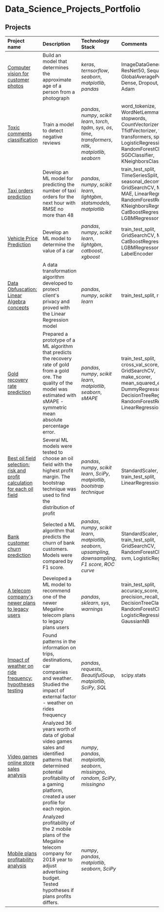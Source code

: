 # Data_Science_Projects_Portfolio


## Projects

| Project name | Description | Technology Stack | Comments |
| :---------------------- | :---------------------- | :---------------------- |:---------------------- |
| [Computer vision for customer photos](https://nbviewer.jupyter.org/github/juliaLjo/Data_Science_Projects_Portfolio/blob/main/Computer_vision.ipynb) | Build an model that determines the approximate age of a person from a photograph | *keras*, *ternsorflow*, *seaborn*, *matplotlib*, *pandas* | ImageDataGenerator, ResNet50, Sequential, GlobalAveragePooling2D, Dense, Dropout, Flatten, Adam |
| [Toxic comments classification](https://nbviewer.jupyter.org/github/juliaLjo/Data_Science_Projects_Portfolio/blob/main/ML_for_texts.ipynb) | Train a model to detect negative reviews | *pandas*, *numpy*, *scikit learn*, *torch*, *tqdm*, *sys*, *os*, *time*, *transformers*, *nltk*, *matplotlib*, *seaborn* | word_tokenize, WordNetLemmatize, stopwords, CountVectorizer, TfidfVectorizer, torch, transformers, spacy, LogisticRegression, RandomForestClassifier, SGDClassifier, KNeighborsClassifier |
| [Taxi orders prediction](https://nbviewer.jupyter.org/github/juliaLjo/Data_Science_Projects_Portfolio/blob/main/Taxi_Orders_Prediction.ipynb) | Develop an ML model for predicting the number of taxi orders for the next hour with RMSE no more than 48 | *pandas*, *numpy*, *scikit learn*, *lightgbm*, *statsmodels*, *matplotlib*| train_test_split, TimeSeriesSplit, seasonal_decompose, GridSearchCV, MSE, MAE, LinearRegression, RandomForestRegressor, KNeighborsRegressor, CatBoostRegressor, LGBMRegressor |
| [Vehicle Price Prediction](https://nbviewer.jupyter.org/github/juliaLjo/Data_Science_Projects_Portfolio/blob/main/Vehicle_Price_Prediction.ipynb) | Develop an ML model to determine the value of a car | *pandas*, *numpy*, *scikit learn*, *lightgbm*, *catboost*, *xgboost* | train_test_split, GridSearchCV, MSE, CatBoostRegressor, LGBMRegressor, xgb, LabelEncoder |
| [Data Obfuscation: Linear Algebra concepts](https://nbviewer.jupyter.org/github/juliaLjo/Data_Science_Projects_Portfolio/blob/main/Data_Obfuscation_Algorithm.ipynb) | A data transformation algorithm developed to protect client's privacy and proved with the Linear Regression model | *pandas*, *numpy*, *scikit learn* | train_test_split, r2_score |
| [Gold recovery rate prediction](https://nbviewer.jupyter.org/github/juliaLjo/Data_Science_Projects_Portfolio/blob/main/Gold_Recovery_Prediction.ipynb) | Prepared a prototype of a ML algorithm that predicts the recovery rate of gold from a gold ore. The quality of the model was estimated with sMAPE - symmetric mean absolute percentage error. | *pandas*, *numpy*, *scikit learn*, *matplotlib*, *seaborn*, *sMAPE* | train_test_split, cross_val_score, GridSearchCV, make_scorer, mean_squared_error, DummyRegressor, DecisionTreeRegressor, RandomForestRegressor, LinearRegression |
| [Best oil field selection: risk and profit calculation for each oil field](https://nbviewer.jupyter.org/github/juliaLjo/Data_Science_Projects_Portfolio/blob/main/Oil_Field_Selection.ipynb) | Several ML models were tested to choose an oil field with the highest profit margin. The bootstrap technique was used to find the distribution of profit| *pandas*, *numpy*, *scikit learn*, *SciPy*, *matplotlib*, *bootstrap technique* | StandardScaler, train_test_split, LinearRegression |
| [Bank customer churn prediction](https://nbviewer.jupyter.org/github/juliaLjo/Data_Science_Projects_Portfolio/blob/main/Bank_Customer_Churn_Prediction.ipynb) | Selected a ML algorithm that predicts the churn of bank customers. Models were compared by F1 score. | *pandas*, *numpy*, *scikit learn*, *matplotlib*, *seaborn*, *upsampling*, *downsampling*, *F1 score*, *ROC curve*| StandardScaler, shuffle, train_test_split, GridSearchCV, RandomForestClassifier, svm, LogisticRegression |
| [A telecom company's newer plans to legacy users ](https://nbviewer.jupyter.org/github/juliaLjo/Data_Science_Projects_Portfolio/blob/main/Mobile_Plan_Recommendation.ipynb) | Developed a ML model to recommend one of the newer Megaline telecom plans to legacy plans users | *pandas*, *sklearn*, *sys*, *warnings* | train_test_split, accuracy_score, precision_recall_curve, DecisionTreeClassifier, RandomForestClassifier, LogisticRegression, GaussianNB |
| [Impact of weather on ride frequency: hypotheses testing](https://nbviewer.jupyter.org/github/juliaLjo/Data_Science_Projects_Portfolio/blob/main/Impact_Of_Weather_On_Rides_SDA.ipynb) | Found patterns in the information on trips, destinations, car companies and weather. Studied the impact of external factor - weather on  rides frequency | *pandas*, *requests*, *BeautifulSoup*, *matplotlib*, *SciPy*, *SQL* | scipy.stats |
| [Video games online store sales analysis](https://nbviewer.jupyter.org/github/juliaLjo/Data_Science_Projects_Portfolio/blob/main/Video_Games_Sales_Analysis.ipynb) | Analyzed 36 years worth of data of global video games sales and identified patterns that determined potential profitability of a gaming platform, created a user profile for each region. |*numpy*, *pandas*, *matplotlib*, *seaborn*, *missingno*, *random*, *SciPy*, *missingno* |  |
| [Mobile plans profitability analysis](https://nbviewer.jupyter.org/github/juliaLjo/Data_Science_Projects_Portfolio/blob/main/Mobile_Plans_Profitability_SDA.ipynb) | Analyzed profitability of the 2 mobile plans of the Megaline telecom company for 2018 year to adjust advertising budget. Tested hypotheses if plans profits differs. | *numpy*, *pandas*, *matplotlib*, *seaborn*, *SciPy* |  |
